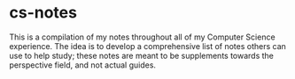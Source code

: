 # cs-notes

This is a compilation of my notes throughout all of my Computer Science experience. The idea is to develop a comprehensive list of notes
others can use to help study; these notes are meant to be supplements towards the perspective field, and not actual guides. 
